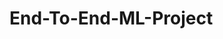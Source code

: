 # End-To-End-ML-Project

<!-- This project is for learning purpose, i.e. how to implement an end to end machine learning project -->



<!-- steps to implement this project->
1. first create template.py
2. write setup.py
3. install requirements.txt -->